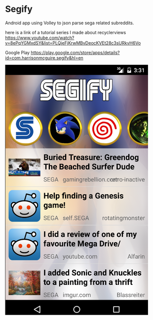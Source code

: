 # Segify
Android app using Volley to json parse sega related subreddits.

here is a link of a tutorial series I made about recyclerviews
https://www.youtube.com/watch?v=8ePqYGMxdSY&list=PLQjeFjKrwMBvDeocKVEt28c3sURkvH6Vo

Google Play
https://play.google.com/store/apps/details?id=com.harrisonmcguire.segify&hl=en

![Alt text](/screenshots/segify1.PNG?raw=true)
